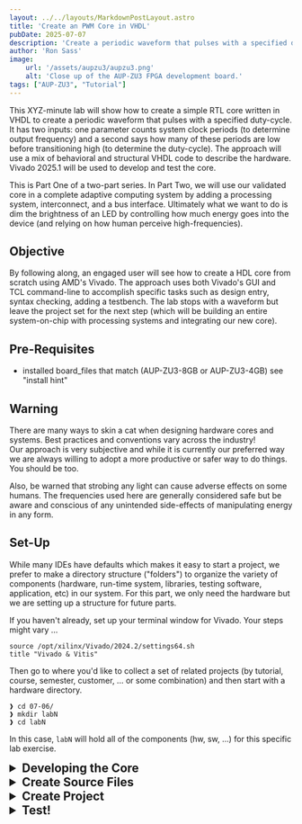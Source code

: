 ```yaml
---
layout: ../../layouts/MarkdownPostLayout.astro
title: 'Create an PWM Core in VHDL'
pubDate: 2025-07-07
description: 'Create a periodic waveform that pulses with a specified duty-cycle.'
author: 'Ron Sass'
image:
    url: '/assets/aupzu3/aupzu3.png'
    alt: 'Close up of the AUP-ZU3 FPGA development board.'
tags: ["AUP-ZU3", "Tutorial"]
---
```

<style>
  .content {
    display: none;
  }
  details[open] .content {
    display: block;
  }
  summary {
    cursor: pointer;
    font-size: 1.5em;
    font-weight: bold;
  }
</style>

This XYZ-minute lab will show how to create a simple RTL core
written in VHDL to create a periodic waveform that pulses with
a specified duty-cycle.  It has two inputs:  one parameter counts
system clock periods (to determine output frequency) and a second
says how many of these periods are low before transitioning high
(to determine the duty-cycle).  The approach will use a mix of
behavioral and structural VHDL code to describe the hardware.
Vivado 2025.1 will be used to develop and test the core.

This is Part One of a two-part series.  In Part Two, we will use
our validated core in a complete adaptive computing system by
adding a processing system, interconnect, and a bus interface.
Ultimately what we want to do is dim the brightness of an LED
by controlling how much energy goes into the device (and relying
on how human perceive high-frequencies).

## Objective
By following along, an engaged user will see how to create a
HDL core from scratch using AMD's Vivado.  The approach uses
both Vivado's GUI and TCL command-line to accomplish specific
tasks such as design entry, syntax checking, adding a testbench.
The lab stops with a waveform but leave the project set for the
next step (which will be building an entire system-on-chip with
processing systems and integrating our new core).

## Pre-Requisites
* installed board_files that match (AUP-ZU3-8GB or AUP-ZU3-4GB)
  see "install hint"

## Warning
There are many ways to skin a cat when designing hardware cores
and systems.  Best practices and conventions vary across the industry!  
Our approach is very subjective and while it is currently our
preferred way we are always willing to adopt a more productive or
safer way to do things.  You should be too.

Also, be warned that strobing any light can cause adverse effects
on some humans.  The frequencies used here are generally considered
safe but be aware and conscious of any unintended side-effects of
manipulating energy in any form.

## Set-Up
While many IDEs have defaults which makes it easy to start a project,
we prefer to make a directory structure ("folders") to organize
the variety of components (hardware, run-time system, libraries,
testing software, application, etc) in our system.  For this part,
we only need the hardware but we are setting up a structure for
future parts.

If you haven't already, set up your terminal window for Vivado.
Your steps might vary ...

```
source /opt/xilinx/Vivado/2024.2/settings64.sh
title "Vivado & Vitis"
```

Then go to where you'd like to collect a set of related projects
(by tutorial, course, semester, customer, ... or some combination)
and then start with a hardware directory.

```
❱ cd 07-06/
❱ mkdir labN
❱ cd labN
```

In this case, `labN` will hold all of the components (hw, sw, ...)
for this specific lab exercise.

<details>
    <summary>Developing the Core</summary>
    <div class="content">
If you are seasoned hardware designer and fluent in HDL, skip ahead
to Source Files.  If you are not sure how to begin, this might be
helpful.

1.  This problem is often called a "clock divider" but that's kind of
an awkward name.  It is really a frequency divider.  If our eventual
target is an Ultrascale+ (16nm technology IC) FPGA fabric, then the
default clock speed is a 100 MHz.  This is really fast for human
perception --- normal flashing light might be 0.5 to 2 Hz (a 100 million
to one ratio).  So if we want a lower-frequency, periodic signal
we split our output period into two parts.  During the first part,
we count a bunch ($M$ number) of high-frequency clock cycles while
outputing low.  During the second part we count a bunch of ($N$ number)
of high-frequency clock cycles while outputing high.  Then repeat.
The resulting output signal is periodic and a lower frequency than
the original.  How much lower?  The original frequency is divided
by $M + N$.  Also, how we set $M$ and $N$ determine the percentage of
time in the period that the output is high, which is called its
duty cycle.  So understanding this, we can now tackle the problem.

2. First observation is that throughout our description we kept
refering to ``counting clock'' cycles.  This gives us a huge hint.
If we know how to describe a counter circuit, we could use two
counters -- one for $M$ and one for $N$.  Or we could use one counter
(for $M+N$) and then be clever about how we output the resulting
signal.  A sophomore-level Digital Logic course will typically
teach FSM by starting with a block design that uses has a register,
a next-state function (what happens on the rising clock edge of the
input clock), and an output function.  And a counter is
very common first example.  The register holds the current "value"
of the counter.  The next-state function either (1) resets value
once the maximum is reached or (2) set the input to be one more than
the current value.  This counts the range $0$ to $M+N$,
advancing once every clock cycle, which is almost exactly what we
need.  The only missing piece is that while the current "value" is
less than $M$, we need to output low and when it is not less than,
we output high.

Visually, one can map this to the blocks of an FSM.  Or one can leap
to an HDL-style textual representation of the PWM core.  It is not
unreasonable to reference some pre-existing examples of how people
have coded up a counter at this point --- no reason in this situation
to re-invent the wheel.  Either by reference or by reasoning, we
will want

* a register (large enough to count to 100 million)

* a next-state function that will change the register every clock
cycle

From this, we get the VHDL process pseudocode ...

```
    signal value: unsigned(31 downto 0) ; -- infers a register

    if clk'event and clk='1' then
        -- if not a reset ...
            -- if value is currently on last value, reset to 0
            -- otherwise, set next value to be one more than current value
    end if ;

```

For those that are new to FPGA design, it is worth noting we
have made a subtle choice here.  Every FSM has an initial state
and customarily use a reset signal to say, "start".  So in the
pseudocode we have choosen to check first for whether there is a
rising clock edge and then we check if reset is asserted.  This is
called a synchronous reset.  (An asynchronous reset checks for
reset before looking for a rising clock edge and will immediately
put the FSM in its reset state.)  An immediate reset is faster on
average (by half a clock period) but for an LED, does 5 ns matter?
Not really.  However the FPGA vendor recommends synchronous
(versus asynchronous) reset because of how the programmable
logic is wired internally.  So while either is possible, it is
usually the case that one way is more efficient than the other
--- you should check for your target technology.  An experience
designer in your group will have horror stories of how these
little inefficiencies can add up to catastrophic design fails.
So when in doubt, ask someone with gray hair and wrinkles.
    </div>
</details>

<details>
    <summary>Create Source Files</summary>
    <div class="content">
1. core : taking our design notes (previous section) we can derive a
simple VHDL entity/architecture pair to describe our PWM core;
see below ...

I call this file `pwm.vhdl` and I create it outside of my project
and then copy it in ...

```
library ieee;
use ieee.std_logic_1164.all;
use ieee.numeric_std.all;

-- poor man's simple PWM; just a modified counter state machine
-- with a output function for when toggle should be high/low
-- duty cycle is:  (number-low)/number (i.e. percent high)

entity pwm is
    Port ( 
        clk    : in std_logic ;
        rst    : in std_logic ;
        period : in unsigned(31 downto 0) ;  -- num of cycles in output period
        low    : in unsigned(31 downto 0) ; -- num of low cycles
        Q      : out unsigned(31 downto 0) ; -- just for debugging
        toggle : out std_logic 
    );
end pwm ;

architecture imp of pwm is
    signal value: unsigned(31 downto 0) ; -- infers a register
begin
    -- next state function (behaviorial)
    process(clk) begin
        if clk'event and clk='1' then
            if rst/='1' and value<(period-1) then
                -- if it is not a reset and we are not at the last cycle,
                -- then advance the counter for next cycle
                value <= value + 1 ;
            else
                -- otherwise, restart next cycle with zeroes
                value <= (others => '0') ;
            end if ;
        end if ;
    end process ;
    -- output function (structural)
    Q <= value ;  -- helpful to see in simulation
    toggle <= '0' when value<low else '1' ;
end imp ;
```

2. testbench : VHDL is terribly wordy and, in the case
of testbench, mindlessly repetitive.  So you can use any number of
sophisticated tools (cocotb, VUnit, etc.) or simple ones or even
some editors have it built-in.

I call this file `pwm_tb.vhdl` and I create it outside of my project
and then copy it in ...

```
library IEEE;
use IEEE.Std_logic_1164.all;
use IEEE.Numeric_Std.all;

entity pwm_tb is
end;

architecture bench of pwm_tb is

  component pwm
      Port ( 
          clk : in std_logic ;
          rst : in std_logic ;
          period : in unsigned(31 downto 0) ;
          low    : in unsigned(31 downto 0) ;
          q   : out unsigned(31 downto 0) ;
          toggle : out std_logic 
      );
  end component;

  signal clk: std_logic;
  signal rst: std_logic;
  signal period: unsigned(31 downto 0) := to_unsigned(20,32)  ;
  signal low: unsigned(31 downto 0) := to_unsigned(2,32) ;
  signal q: unsigned(31 downto 0) ;
  signal toggle : std_logic ;

  constant clock_period: time := 10 ns;
  signal stop_the_clock: boolean;

begin

  -- set parameters to output a 20-cycle clock period with 2 LOW, 18 HIGH
  uut: pwm port map ( clk    => clk,
                          rst    => rst,
                          period => to_unsigned(20,32),
                          low    => to_unsigned(2,32),
                          q      => q,
                          toggle => toggle );

  stimulus: process
  begin

    -- Put initialisation code here
    rst <= '1' ;
    wait for 10 ns ;
    rst <= '0' ;
    
    -- Put test bench stimulus code here
    wait for 10*100 ns ;

    stop_the_clock <= true;
    wait;
  end process;

  clocking: process
  begin
    while not stop_the_clock loop
      clk <= '0', '1' after clock_period / 2;
      wait for clock_period;
    end loop;
    wait;
  end process;

end;
```


For the basic step, we want to take the VHDL entity declaration from
our core and generates a skeleton testbench.  The first one that
came up when I searched "source VHDL testbench generator script" was
[https://www.doulos.com/knowhow/perl/vhdl-testbench-creation-using-perl/]

When I plug in my entity, got a start that retooled for what I wanted
to check.  I'm less concerned about formatting and naming conventions
on this testbench because it really is meant to be thrown away.  However,
if you are going to be developing a more complex core and expect
revisions and reuse --- you want to a tool to automate unit testing
and employ unit testing best practices.  This, however, is beyond our
scope here!
    </div>
</details>

<details>
    <summary>Create Project</summary>
    <div class="content">
As mentioned before, we want a directory structure where the
hierarchy organizes a set of projects (say, a semester-long course)
and then create a directory in this structure for this current project.
Starting in that directory ... we are going to begin creating a
hierarchy for hardware and software components.  If you copy the
`pwm.vhdl` and `pwm_tb.vhdl` into this directory, it is their
temporary home since we will copy them into their proper place
with TCL in Vivado.

1. Start Vivado in command-line mode so we can create a hardware
project.

```
❱ vivado -mode tcl
file mkdir hw
cd hw
create_project test_pwm . -part xczu3eg-sfvc784-2-e
set_property board_part realdigital.org:aup-zu3-8gb:part0:1.0 [current_project]
set_property target_language VHDL [current_project]
```

These commands will create a project called "test_pwm" and identify
the board (an aup-zu3-8gb from realdigital.org).  While not required
for this (simulation) lab, it will be helpful for Part II when we
build a system and add our PWM core to it.

2. Next, let's add our core to the source set (where it can be used
for simulation or synthesis in Part II).  Then we add the testbench
to just a fileset for simulation.  Depending where your VHDL files
are, you may have to tweak the path to them.

```
add_files -norecurse ../pwm.vhdl
add_files -fileset sim_1 -norecurse ../pwm_tb.vhdl 
import_files -force -norecurse
start_gui
```

Personal note:  Since I know the part number (xczu3eg-sfvc784-2-e)
and the board (realdigital.org:aup-zu3-8gb), the first three lines of
code are way easier to me than hunting and pecking my way through
a "wizard" in a GUI.  And, yeah, the Wizard will let me added the
two files automatically but still prefer to just state what I want
before starting the GUI.  BTW:  You can start the GUI immediately
and type these lines in on the TCL console ... the effect is the same.
    </div>
</details>

<details>
    <summary>Test!</summary>
    <div class="content">
* open files in Vivado's editor, check for syntax errors

* test in simulation
    </div>
</details>